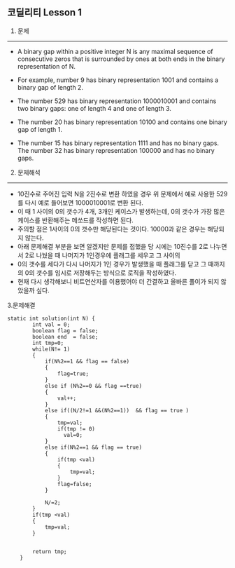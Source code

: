 코딜리티 Lesson 1
--- 
1. 문제
---
- A binary gap within a positive integer N is any maximal sequence of consecutive zeros that is surrounded by ones at both ends in the   binary representation of N.

- For example, number 9 has binary representation 1001 and contains a binary gap of length 2. 
- The number 529 has binary representation 1000010001 and contains two binary gaps: one of length 4 and one of length 3. 
- The number 20 has binary representation 10100 and contains one binary gap of length 1. 
- The number 15 has binary representation 1111 and has no binary gaps. The number 32 has binary representation 100000 and has no binary   gaps.


2. 문제해석
---
- 10진수로 주어진 입력 N을  2진수로 변환 하였을 경우 위 문제에서 예로 사용한 529를 다시 예로 들어보면 1000010001로 변환 된다.
- 이 때 1 사이의 0의 갯수가 4개, 3개인 케이스가 발생하는데, 0의 갯수가 가장 많은 케이스를 반환해주는 메쏘드를 작성하면 된다.
- 주의할 점은 1사이의 0의 갯수만 해당된다는 것이다. 10000과 같은 경우는 해당되지 않는다.
- 아래 문제해결 부분을 보면 알겠지만 문제를 접했을 당 시에는 10진수를 2로 나누면서  2로 나눴을 때 나머지가 1인경우에 플래그를 세우고 그 사이의 
- 0의 갯수를 세다가 다시 나머지가 1인 경우가 발생했을 때 플래그를 닫고 그 때까지의 0의 갯수를 임시로 저장해두는 방식으로 로직을 작성하였다.
- 현재 다시 생각해보니 비트연산자를 이용했어야 더 간결하고 올바른 풀이가 되지 않았을까 싶다.

3.문제해결

```
static int solution(int N) {
		int val = 0;
		boolean flag = false;
		boolean end  = false;
		int tmp=0;
		while(N!= 1)
		{
			if(N%2==1 && flag == false)
			{
				flag=true;
			}
			else if (N%2==0 && flag ==true)
			{
				val++;
			}
			else if((N/2!=1 &&(N%2==1))  && flag == true )
			{
				tmp=val;
				if(tmp != 0)
				  val=0;
			}
			else if(N%2==1 && flag == true)
			{
				if(tmp <val)
				{
					tmp=val;
				}
				flag=false;
			}
			
			N/=2;
		}
		if(tmp <val)
		{
			tmp=val;
		}
		
		
		return tmp;
	}
```

